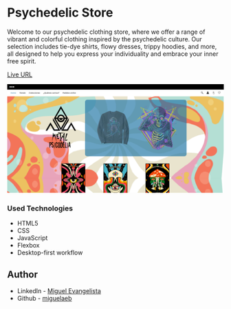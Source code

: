 # Psychedelic Store

Welcome to our psychedelic clothing store, where we offer a range of vibrant and colorful clothing inspired by the psychedelic culture. Our selection includes tie-dye shirts, flowy dresses, trippy hoodies, and more, all designed to help you express your individuality and embrace your inner free spirit.

[Live URL](https://miguelaeb.github.io/psicodelic-store/)

![Psychedelic Store preview](./design/FireShot%20Capture%20002%20-%20Home%20-%20127.0.0.1.png)

### Used Technologies

- HTML5 
- CSS 
- JavaScript
- Flexbox
- Desktop-first workflow

## Author

- LinkedIn - [Miguel Evangelista](https://www.linkedin.com/in/miguel-evangelista-8458b9150/)
- Github - [miguelaeb](https://github.com/Miguelaeb)